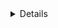 <details>


> Optional.
<details>  


  <summary>to_do</summary>
  <br>


- [] type(scope): refactor this
- [] type(scope): do that


</details>
<br>
